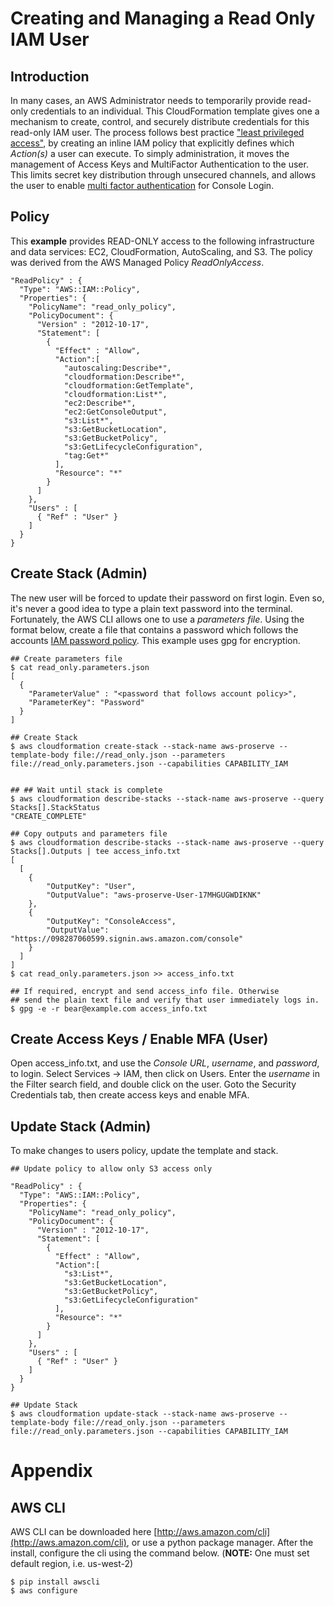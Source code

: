 # Creating and Managing a Read Only IAM User 

## Introduction

In many cases, an AWS Administrator needs to temporarily provide read-only credentials to an individual. This CloudFormation template gives one a mechanism to create, control, and securely distribute credentials for this read-only IAM user. The process follows best practice ["least privileged access"](http://docs.aws.amazon.com/IAM/latest/UserGuide/best-practices.html#grant-least-privilege), by creating an inline IAM policy that explicitly defines which _Action(s)_ a user can execute. To simply administration, it moves the management of Access Keys and MultiFactor Authentication to the user. This limits secret key distribution through unsecured channels, and allows the user to enable [multi factor authentication](https://aws.amazon.com/iam/details/mfa/) for Console Login. 


## Policy

This **example** provides READ-ONLY access to the following infrastructure and data services: EC2, CloudFormation, AutoScaling, and S3. The policy was derived from the AWS Managed Policy *ReadOnlyAccess*. 
  
	"ReadPolicy" : {
      "Type": "AWS::IAM::Policy",
      "Properties": {
        "PolicyName": "read_only_policy",
        "PolicyDocument": {
          "Version" : "2012-10-17",
          "Statement": [
            {
              "Effect" : "Allow",
              "Action":[
                "autoscaling:Describe*",
                "cloudformation:Describe*",
                "cloudformation:GetTemplate",
                "cloudformation:List*",
                "ec2:Describe*",
                "ec2:GetConsoleOutput",
                "s3:List*",
                "s3:GetBucketLocation",
                "s3:GetBucketPolicy",
                "s3:GetLifecycleConfiguration",
                "tag:Get*"
              ],
              "Resource": "*"
            }
          ]
        },
        "Users" : [
          { "Ref" : "User" }
        ]
      }
    }


## Create Stack (Admin)

The new user will be forced to update their password on first login. Even so, it's never a good idea to type a plain text password into the terminal. Fortunately, the AWS CLI allows one to use a *parameters file*. Using the format below, create a file that contains a password which follows the accounts [IAM password policy](http://docs.aws.amazon.com/IAM/latest/UserGuide/id_credentials_passwords_account-policy.html). This example uses gpg for encryption. 

    ## Create parameters file 
    $ cat read_only.parameters.json 
    [
      {
        "ParameterValue" : "<password that follows account policy>",
        "ParameterKey": "Password"
      }
    ]
    
    ## Create Stack 
    $ aws cloudformation create-stack --stack-name aws-proserve --template-body file://read_only.json --parameters file://read_only.parameters.json --capabilities CAPABILITY_IAM


    ## ## Wait until stack is complete 
    $ aws cloudformation describe-stacks --stack-name aws-proserve --query Stacks[].StackStatus
    "CREATE_COMPLETE"
   
    ## Copy outputs and parameters file 
    $ aws cloudformation describe-stacks --stack-name aws-proserve --query Stacks[].Outputs | tee access_info.txt
    [
      [
        {
            "OutputKey": "User", 
            "OutputValue": "aws-proserve-User-17MHGUGWDIKNK"
        }, 
        {
            "OutputKey": "ConsoleAccess", 
            "OutputValue": "https://098287060599.signin.aws.amazon.com/console"
        }
      ]
    ]
    $ cat read_only.parameters.json >> access_info.txt

    ## If required, encrypt and send access_info file. Otherwise  
    ## send the plain text file and verify that user immediately logs in.   
    $ gpg -e -r bear@example.com access_info.txt


## Create Access Keys / Enable MFA (User)

Open access_info.txt, and use the *Console URL*, *username*, and *password*, to login. Select Services -> IAM, then click on Users. Enter the *username* in the Filter search field, and double click on the user. Goto the Security Credentials tab, then create access keys and enable MFA. 


## Update Stack (Admin)

To make changes to users policy, update the template and stack. 

    ## Update policy to allow only S3 access only

    "ReadPolicy" : {
      "Type": "AWS::IAM::Policy",
      "Properties": {
        "PolicyName": "read_only_policy",
        "PolicyDocument": {
          "Version" : "2012-10-17",
          "Statement": [
            {
              "Effect" : "Allow",
              "Action":[
                "s3:List*",
                "s3:GetBucketLocation",
                "s3:GetBucketPolicy",
                "s3:GetLifecycleConfiguration"
              ],
              "Resource": "*"
            }
          ]
        },
        "Users" : [
          { "Ref" : "User" }
        ]
      }
    }

    ## Update Stack 
    $ aws cloudformation update-stack --stack-name aws-proserve --template-body file://read_only.json --parameters file://read_only.parameters.json --capabilities CAPABILITY_IAM


# Appendix 

## AWS CLI

AWS CLI can be downloaded here [http://aws.amazon.com/cli](http://aws.amazon.com/cli), or use a python package manager. After the install, configure the cli using the command below. (**NOTE:** One must set default region, i.e. us-west-2)

    $ pip install awscli
    $ aws configure

